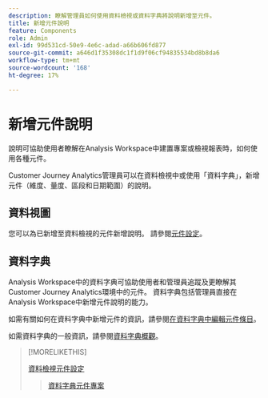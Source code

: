 ```yaml
---
description: 瞭解管理員如何使用資料檢視或資料字典將說明新增至元件。
title: 新增元件說明
feature: Components
role: Admin
exl-id: 99d531cd-50e9-4e6c-adad-a66b606fd877
source-git-commit: a646d1f35308dc1f1d9f06cf94835534bd8b8da6
workflow-type: tm+mt
source-wordcount: '168'
ht-degree: 17%

---
```


# 新增元件說明

說明可協助使用者瞭解在Analysis Workspace中建置專案或檢視報表時，如何使用各種元件。

Customer Journey Analytics管理員可以在資料檢視中或使用「資料字典」，新增元件（維度、量度、區段和日期範圍）的說明。

## 資料視圖

您可以為已新增至資料檢視的元件新增說明。 請參閱[元件設定](/help/data-views/component-settings/overview.md)。

## 資料字典

Analysis Workspace中的資料字典可協助使用者和管理員追蹤及更瞭解其Customer Journey Analytics環境中的元件。 資料字典包括管理員直接在Analysis Workspace中新增元件說明的能力。

如需有關如何在資料字典中新增元件的資訊，請參閱[在資料字典中編輯元件條目](/help/components/data-dictionary/edit-entries-data-dictionary.md)。

如需資料字典的一般資訊，請參閱[資料字典概觀](/help/components/data-dictionary/data-dictionary-overview.md)。

>[!MORELIKETHIS]
>
>[資料檢視元件設定](/help/data-views/component-settings/overview.md)
>>[資料字典元件專案](/help/components/data-dictionary/edit-entries-data-dictionary.md)
>
